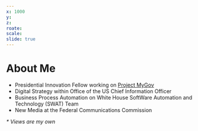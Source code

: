 ```yaml
---
x: 1000
y:
z:
roate:
scale:
slide: true
---
```


# About Me

* Presidential Innovation Fellow working on [Project MyGov](http://presidential-innovation-fellows.github.com/mygov/)
* Digital Strategy within <span class="blue">Office of the US Chief Information Officer</span>
* Business Process Automation on <span class="blue">White House SoftWare Automation and Technology (SWAT) Team</span>
* New Media at the <span class="blue">Federal Communications Commission</span>

*\* Views are my own*
